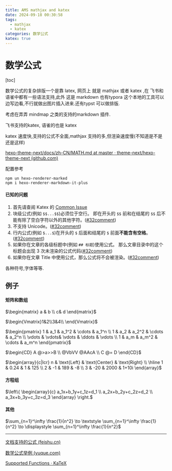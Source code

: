 ```yaml
---
title: AMS mathjax and katex
date: 2024-09-18 00:30:58
tags: 
  - mathjax
  - katex
categories: 数学公式
katex: true
---
```


# 数学公式

[toc]

数学公式的复杂排版一个是靠 latex, 网页上 就是 mathjax 或者 katex ,在 飞书和语雀中都有一些语法支持,此外 这是 markdown 也有typora 这个本地的工具可以边写边看,不行就做出图片插入进来.还有typst 可以做排版.

考虑在弄弄 mindmap 之类的支持的markdown 插件.

飞书支持的katex, 语雀的也是 katex

katex 速度快,支持的公式不全面,mathjax 支持的多,但渲染速度慢(不知道是不是还是这样)

[hexo-theme-next/docs/zh-CN/MATH.md at master · theme-next/hexo-theme-next (github.com)](https://github.com/theme-next/hexo-theme-next/blob/master/docs/zh-CN/MATH.md)

配置参考

```
npm un hexo-renderer-marked
npm i hexo-renderer-markdown-it-plus

```

#### 已知的问题



1. 首先请查阅 Katex 的 [Common Issue](https://github.com/Khan/KaTeX#common-issues)
2. 块级公式(例如 `$$...$$`)必须位于空行。
   即在开头的 `$$` 前和在结尾的 `$$` 后不能有除了空白字符以外的其他字符。([#32comment](https://github.com/theme-next/hexo-theme-next/pull/32#issuecomment-357489509))
3. 不支持 Unicode。([#32comment](https://github.com/theme-next/hexo-theme-next/pull/32#issuecomment-357489509))
4. 行内公式(例如 `$...$`)在开头的 `$` 后面和结尾的 `$` 前面**不能含有空格**。([#32comment](https://github.com/theme-next/hexo-theme-next/pull/32#issuecomment-357489509))
5. 如果你在文章的各级标题中(例如 `## 标题`)使用公式。
   那么文章目录中的这个标题会出现 3 次未渲染的公式代码([#32comment](https://github.com/theme-next/hexo-theme-next/pull/32#issuecomment-359018694))
6. 如果你在文章 Title 中使用公式，那么公式将不会被渲染。([#32comment](https://github.com/theme-next/hexo-theme-next/pull/32#issuecomment-359142879))



各种符号,字体等等.

## 例子

#### 矩阵和数组

$\begin{matrix} a & b \\ c& d \end{matrix}$

$\begin{Vmatrix}1&2\\3&4\\ \end{Vmatrix}$

$\begin{pmatrix}
 1 & a_1 & a_1^2 & \cdots & a_1^n \\
 1 & a_2 & a_2^2 & \cdots & a_2^n \\
 \vdots  & \vdots& \vdots & \ddots & \vdots \\
 1 & a_m & a_m^2 & \cdots & a_m^n    
 \end{pmatrix}$

$\begin{CD} A @>a>>B \\ @VbVV @AAcA \\ C @= D \end{CD}$

$\begin{array}{c|lcr}
n & \text{Left} & \text{Center} & \text{Right} \\
\hline
1 & 0.24 & 1 & 125 \\
2 & -1 & 189 & -8 \\
3 & -20 & 2000 & 1+10i
\end{array}$

#### 方程组

$\left\{ 
\begin{array}{c}
a_1x+b_1y+c_1z=d_1 \\ 
a_2x+b_2y+c_2z=d_2 \\ 
a_3x+b_3y+c_3z=d_3
\end{array}
\right.$

#### 其他

$\sum_{n=1}^\infty \frac{1}{n^2} \to
  \textstyle \sum_{n=1}^\infty \frac{1}{n^2} \to
  \displaystyle \sum_{n=1}^\infty \frac{1}{n^2}$





----

[文档支持的公式 (feishu.cn)](https://www.feishu.cn/hc/zh-CN/articles/014150532397-文档支持的公式)

[数学公式举例 (yuque.com)](https://www.yuque.com/yuque/gpvawt/brzicb)

[Supported Functions · KaTeX](https://katex.org/docs/supported.html)
